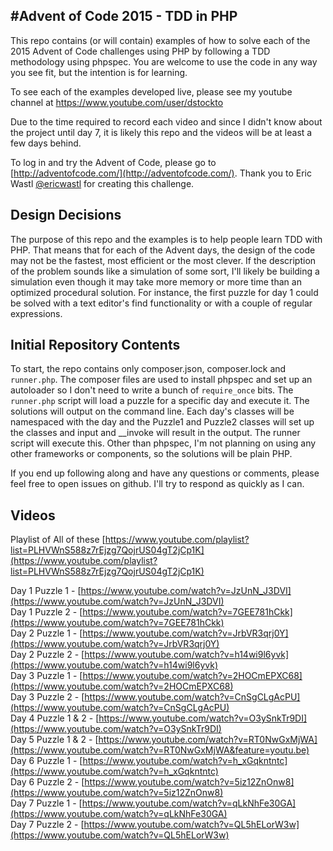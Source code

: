 #Advent of Code 2015 - TDD in PHP
---------------------------------

This repo contains (or will contain) examples of how to solve each of the 2015 Advent of Code challenges using PHP by following a TDD methodology using phpspec. You are welcome to use the code in any way you see fit, but the intention is for learning. 

To see each of the examples developed live, please see my youtube channel at https://www.youtube.com/user/dstockto

Due to the time required to record each video and since I didn't know about the project until day 7, it is likely this repo and the videos will be at least a few days behind.

To log in and try the Advent of Code, please go to [http://adventofcode.com/](http://adventofcode.com/). Thank you to Eric Wastl [@ericwastl](https://twitter.com/ericwastl) for creating this challenge.

## Design Decisions

The purpose of this repo and the examples is to help people learn TDD with PHP. That means that for each of the Advent days, the design of the code may not be the fastest, most efficient or the most clever. If the description of the problem sounds like a simulation of some sort, I'll likely be building a simulation even though it may take more memory or more time than an optimized procedural solution. For instance, the first puzzle for day 1 could be solved with a text editor's find functionality or with a couple of regular expressions.

## Initial Repository Contents

To start, the repo contains only composer.json, composer.lock and `runner.php`. The composer files are used to install phpspec and set up an autoloader so I don't need to write a bunch of `require_once` bits. The `runner.php` script will load a puzzle for a specific day and execute it. The solutions will output on the command line. Each day's classes will be namespaced with the day and the Puzzle1 and Puzzle2 classes will set up the classes and input and __invoke will result in the output. The runner script will execute this. Other than phpspec, I'm not planning on using any other frameworks or components, so the solutions will be plain PHP. 

If you end up following along and have any questions or comments, please feel free to open issues on github. I'll try to respond as quickly as I can.

## Videos

Playlist of All of these [https://www.youtube.com/playlist?list=PLHVWnS588z7rEjzg7QojrUS04gT2jCp1K](https://www.youtube.com/playlist?list=PLHVWnS588z7rEjzg7QojrUS04gT2jCp1K)

Day 1 Puzzle 1 - [https://www.youtube.com/watch?v=JzUnN_J3DVI](https://www.youtube.com/watch?v=JzUnN_J3DVI)  
Day 1 Puzzle 2 - [https://www.youtube.com/watch?v=7GEE781hCkk](https://www.youtube.com/watch?v=7GEE781hCkk)  
Day 2 Puzzle 1 - [https://www.youtube.com/watch?v=JrbVR3qrj0Y](https://www.youtube.com/watch?v=JrbVR3qrj0Y)  
Day 2 Puzzle 2 - [https://www.youtube.com/watch?v=h14wi9l6yvk](https://www.youtube.com/watch?v=h14wi9l6yvk)  
Day 3 Puzzle 1 - [https://www.youtube.com/watch?v=2HOCmEPXC68](https://www.youtube.com/watch?v=2HOCmEPXC68)  
Day 3 Puzzle 2 - [https://www.youtube.com/watch?v=CnSgCLgAcPU](https://www.youtube.com/watch?v=CnSgCLgAcPU)  
Day 4 Puzzle 1 & 2 - [https://www.youtube.com/watch?v=O3ySnkTr9DI](https://www.youtube.com/watch?v=O3ySnkTr9DI)  
Day 5 Puzzle 1 & 2 - [https://www.youtube.com/watch?v=RT0NwGxMjWA](https://www.youtube.com/watch?v=RT0NwGxMjWA&feature=youtu.be)  
Day 6 Puzzle 1 - [https://www.youtube.com/watch?v=h_xGqkntntc](https://www.youtube.com/watch?v=h_xGqkntntc)  
Day 6 Puzzle 2 - [https://www.youtube.com/watch?v=5iz12ZnOnw8](https://www.youtube.com/watch?v=5iz12ZnOnw8)  
Day 7 Puzzle 1 - [https://www.youtube.com/watch?v=qLkNhFe30GA](https://www.youtube.com/watch?v=qLkNhFe30GA)  
Day 7 Puzzle 2 - [https://www.youtube.com/watch?v=QL5hELorW3w](https://www.youtube.com/watch?v=QL5hELorW3w)  

